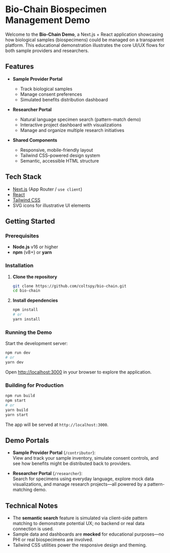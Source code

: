 # Bio-Chain Biospecimen Management Demo

Welcome to the **Bio-Chain Demo**, a Next.js + React application showcasing how biological samples (biospecimens) could be managed on a transparent platform. This educational demonstration illustrates the core UI/UX flows for both sample providers and researchers.


## Features

- **Sample Provider Portal**
  - Track biological samples
  - Manage consent preferences
  - Simulated benefits distribution dashboard

- **Researcher Portal**
  - Natural language specimen search (pattern-match demo)
  - Interactive project dashboard with visualizations
  - Manage and organize multiple research initiatives

- **Shared Components**
  - Responsive, mobile-friendly layout
  - Tailwind CSS–powered design system
  - Semantic, accessible HTML structure

## Tech Stack

- [Next.js](https://nextjs.org/) (App Router / `use client`)  
- [React](https://reactjs.org/)  
- [Tailwind CSS](https://tailwindcss.com/)  
- SVG icons for illustrative UI elements

## Getting Started

### Prerequisites

- **Node.js** v16 or higher  
- **npm** (v8+) or **yarn**  

### Installation

1. **Clone the repository**
   ```bash
   git clone https://github.com/coltspy/bio-chain.git
   cd bio-chain
   ```

2. **Install dependencies**
   ```bash
   npm install
   # or
   yarn install
   ```

### Running the Demo

Start the development server:

```bash
npm run dev
# or
yarn dev
```

Open [http://localhost:3000](http://localhost:3000) in your browser to explore the application.

### Building for Production

```bash
npm run build
npm start
# or
yarn build
yarn start
```

The app will be served at `http://localhost:3000`.

## Demo Portals

- **Sample Provider Portal** (`/contributor`):  
  View and track your sample inventory, simulate consent controls, and see how benefits might be distributed back to providers.

- **Researcher Portal** (`/researcher`):  
  Search for specimens using everyday language, explore mock data visualizations, and manage research projects—all powered by a pattern-matching demo.

## Technical Notes

- The **semantic search** feature is simulated via client-side pattern matching to demonstrate potential UX; no backend or real data connection is used.
- Sample data and dashboards are **mocked** for educational purposes—no PHI or real biospecimens are involved.
- Tailwind CSS utilities power the responsive design and theming.

